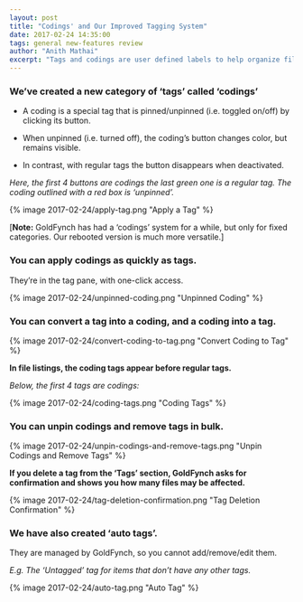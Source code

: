 ```yaml
---
layout: post
title: "Codings' and Our Improved Tagging System"
date: 2017-02-24 14:35:00
tags: general new-features review
author: "Anith Mathai"
excerpt: "Tags and codings are user defined labels to help organize files. This article explains how to use tags and codes in GoldFynch for review."
---
```


### We’ve created a new category of ‘tags’ called ‘codings’

- A coding is a special tag that is pinned/unpinned (i.e. toggled on/off) by clicking its button. 

- When unpinned (i.e. turned off), the coding’s button changes color, but remains visible.  

- In contrast, with regular tags the button disappears when deactivated.  

_Here, the first 4 buttons are codings the last green one is a regular tag. The coding outlined with a red box is ‘unpinned’._

{% image 2017-02-24/apply-tag.png "Apply a Tag" %}

[**Note:** GoldFynch has had a ‘codings’ system for a while, but only for fixed categories. Our rebooted version is much more versatile.] 

### You can apply codings as quickly as tags.

They’re in the tag pane, with one-click access.

{% image 2017-02-24/unpinned-coding.png "Unpinned Coding" %}

### You can convert a tag into a coding, and a coding into a tag.

{% image 2017-02-24/convert-coding-to-tag.png "Convert Coding to Tag" %}

**In file listings, the coding tags appear before regular tags.**

_Below, the first 4 tags are codings:_

{% image 2017-02-24/coding-tags.png "Coding Tags" %}

### You can unpin codings and remove tags in bulk.

{% image 2017-02-24/unpin-codings-and-remove-tags.png "Unpin Codings and Remove Tags" %}

**If you delete a tag from the ‘Tags’ section, GoldFynch asks for confirmation and shows you how many files may be affected.**

{% image 2017-02-24/tag-deletion-confirmation.png "Tag Deletion Confirmation" %}

### We have also created ‘auto tags’.

They are managed by GoldFynch, so you cannot add/remove/edit them. 

_E.g. The ‘Untagged’ tag for items that don’t have any other tags._

{% image 2017-02-24/auto-tag.png "Auto Tag" %}

